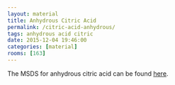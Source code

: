 ```yaml
---
layout: material
title: Anhydrous Citric Acid
permalink: /citric-acid-anhydrous/
tags: anhydrous acid citric
date: 2015-12-04 19:46:00
categories: [material]
rooms: [163]
---
```


The MSDS for anhydrous citric acid can be found [here]({{site.baseurl}}/sheets/CitricAcidAnhydrous.pdf).


